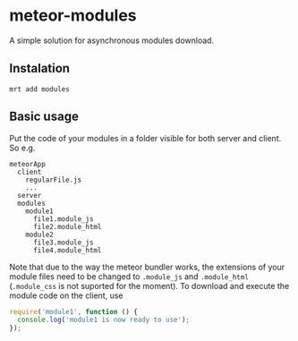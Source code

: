 # meteor-modules

A simple solution for asynchronous modules download.

## Instalation

```
mrt add modules
```

## Basic usage

Put the code of your modules in a folder visible for both server and client. So e.g.

```
meteorApp
  client
    regularFile.js
    ...
  server
  modules
    module1
      file1.module_js
      file2.module_html
    module2
      file3.module_js
      file4.module_html
```

Note that due to the way the meteor bundler works, the extensions of your module files need to be changed to `.module_js` and `.module_html` (`.module_css` is not suported for the moment). To download and execute the module code on the client, use

```javascript
require('module1', function () {
  console.log('module1 is now ready to use');
});
```
